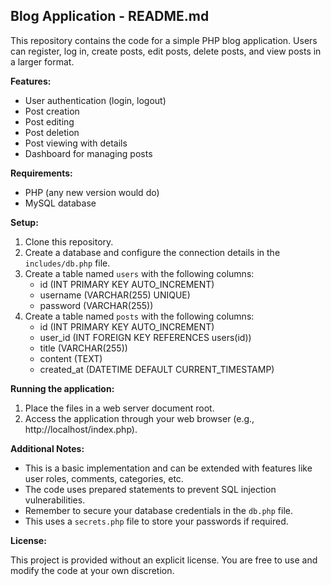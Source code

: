## Blog Application - README.md

This repository contains the code for a simple PHP blog application. Users can register, log in, create posts, edit posts, delete posts, and view posts in a larger format.

**Features:**

* User authentication (login, logout)
* Post creation
* Post editing
* Post deletion
* Post viewing with details
* Dashboard for managing posts

**Requirements:**

* PHP (any new version would do)
* MySQL database

**Setup:**

1. Clone this repository.
2. Create a database and configure the connection details in the `includes/db.php` file.
3. Create a table named `users` with the following columns:
    * id (INT PRIMARY KEY AUTO_INCREMENT)
    * username (VARCHAR(255) UNIQUE)
    * password (VARCHAR(255))
4. Create a table named `posts` with the following columns:
    * id (INT PRIMARY KEY AUTO_INCREMENT)
    * user_id (INT FOREIGN KEY REFERENCES users(id))
    * title (VARCHAR(255))
    * content (TEXT)
    * created_at (DATETIME DEFAULT CURRENT_TIMESTAMP)

**Running the application:**

1. Place the files in a web server document root.
2. Access the application through your web browser (e.g., http://localhost/index.php).

**Additional Notes:**

* This is a basic implementation and can be extended with features like user roles, comments, categories, etc.
* The code uses prepared statements to prevent SQL injection vulnerabilities.
* Remember to secure your database credentials in the `db.php` file.
* This uses a `secrets.php` file to store your passwords if required.

**License:**

This project is provided without an explicit license. You are free to use and modify the code at your own discretion.
